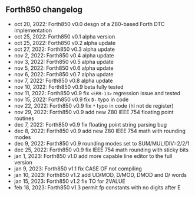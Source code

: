 ## Forth850 changelog

- oct 20, 2022: Forth850 v0.0 desgn of a Z80-based Forth DTC implementation
- oct 25, 2022: Forth850 v0.1 alpha version
- oct 25, 2022: Forth850 v0.2 alpha update
- oct 27, 2022: Forth850 v0.3 alpha update
- nov  2, 2022: Forth850 v0.4 alpha update
- nov  3, 2022: Forth850 v0.5 alpha update
- nov  5, 2022: Forth850 v0.6 alpha update
- nov  6, 2022: Forth850 v0.7 alpha update
- nov  7, 2022: Forth850 v0.8 alpha update
- nov 10, 2022: Forth850 v0.9 beta fully tested
- nov 11, 2022: Forth850 v0.9 fix `<ERR-13>` regression issue and tested
- nov 15, 2022: Forth850 v0.9 fix `D-` typo in code
- nov 22, 2022: Forth850 v0.9 fix `*` typo in code (hl not de register)
- nov 29, 2022: Forth850 v0.9 add new Z80 IEEE 754 floating point routines
- dec  7, 2022: Forth850 v0.9 fix floating point string parsing bug
- dec  8, 2022: Forth850 v0.9 add new Z80 IEEE 754 math with rounding modes
- dec  9, 2022: Forth850 v0.9 rounding modes set to SUM/MUL/DIV=2/2/1
- dec 25, 2022: Forth850 v0.9 fix IEEE 754 math rounding with sticky bits
- jan  1, 2023: Forth850 v1.0 add more capable line editor to the full version
- jan  9, 2023: Forth850 v1.1 fix CASE OF not compiling
- jan 10, 2023: Forth850 v1.2 add UD/MOD, D/MOD, DMOD and D/ words
- jan 15, 2023: Forth850 v1.2 fix TO for 2VALUE
- feb 18, 2023: Forth850 v1.3 permit fp constants with no digits after E
